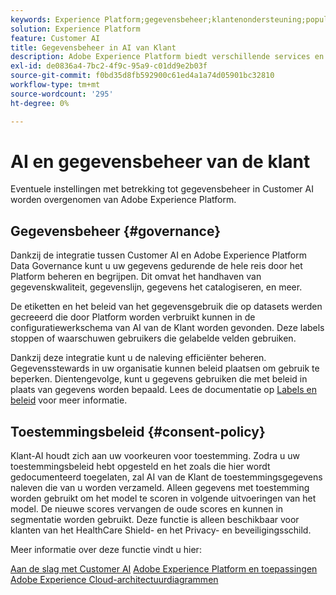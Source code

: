 ```yaml
---
keywords: Experience Platform;gegevensbeheer;klantenondersteuning;populaire onderwerpen
solution: Experience Platform
feature: Customer AI
title: Gegevensbeheer in AI van Klant
description: Adobe Experience Platform biedt verschillende services en tools waarmee u uw verzamelde ervaringsgegevens op een betrouwbare manier kunt beheren, zodat u aan uw bedrijfspraktijken, wettelijke verplichtingen en ontwikkelingsproces kunt voldoen.
exl-id: de0836a4-7bc2-4f9c-95a9-c01dd9e2b03f
source-git-commit: f0bd35d8fb592900c61ed4a1a74d05901bc32810
workflow-type: tm+mt
source-wordcount: '295'
ht-degree: 0%

---
```


# AI en gegevensbeheer van de klant

Eventuele instellingen met betrekking tot gegevensbeheer in Customer AI worden overgenomen van Adobe Experience Platform.

## Gegevensbeheer {#governance}

Dankzij de integratie tussen Customer AI en Adobe Experience Platform Data Governance kunt u uw gegevens gedurende de hele reis door het Platform beheren en begrijpen. Dit omvat het handhaven van gegevenskwaliteit, gegevenslijn, gegevens het catalogiseren, en meer.

De etiketten en het beleid van het gegevensgebruik die op datasets werden gecreeerd die door Platform worden verbruikt kunnen in de configuratiewerkschema van AI van de Klant worden gevonden. Deze labels stoppen of waarschuwen gebruikers die gelabelde velden gebruiken.

Dankzij deze integratie kunt u de naleving efficiënter beheren. Gegevensstewards in uw organisatie kunnen beleid plaatsen om gebruik te beperken. Dientengevolge, kunt u gegevens gebruiken die met beleid in plaats van gegevens worden bepaald. Lees de documentatie op [Labels en beleid](https://experienceleague.adobe.com/docs/analytics-platform/using/cja-dataviews/data-governance.html) voor meer informatie.

## Toestemmingsbeleid {#consent-policy}

Klant-AI houdt zich aan uw voorkeuren voor toestemming. Zodra u uw toestemmingsbeleid hebt opgesteld en het zoals die hier wordt gedocumenteerd toegelaten, zal AI van de Klant de toestemmingsgegevens naleven die van u worden verzameld. Alleen gegevens met toestemming worden gebruikt om het model te scoren in volgende uitvoeringen van het model. De nieuwe scores vervangen de oude scores en kunnen in segmentatie worden gebruikt. Deze functie is alleen beschikbaar voor klanten van het HealthCare Shield- en het Privacy- en beveiligingsschild.

Meer informatie over deze functie vindt u hier:

[Aan de slag met Customer AI](../../customer-ai/getting-started.md)
[Adobe Experience Platform en toepassingen](https://experienceleague.adobe.com/docs/blueprints-learn/architecture/architecture-overview/platform-applications.html)
[Adobe Experience Cloud-architectuurdiagrammen](https://experienceleague.adobe.com/docs/blueprints-learn/architecture/architecture-overview/experience-cloud.html)
